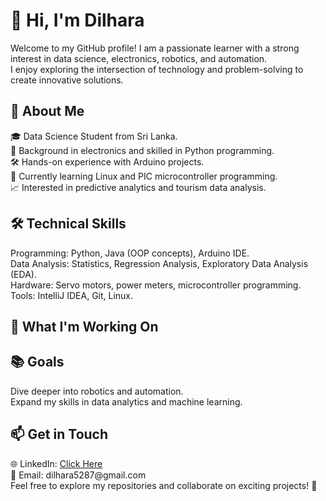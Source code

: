 <h1>👋 Hi, I'm Dilhara</h1>
Welcome to my GitHub profile! I am a passionate learner with a strong interest in data science, electronics, robotics, and automation.</br>
I enjoy exploring the intersection of technology and problem-solving to create innovative solutions. </br>

<h2>🚀 About Me </h2>
🎓 Data Science Student from Sri Lanka. </br>
🔧 Background in electronics and skilled in Python programming.</br>
🛠️ Hands-on experience with Arduino projects.</br>
🌱 Currently learning Linux and PIC microcontroller programming.</br>
📈 Interested in predictive analytics and tourism data analysis.</br>
<h2>🛠️ Technical Skills</h2>
Programming: Python, Java (OOP concepts), Arduino IDE.</br>
Data Analysis: Statistics, Regression Analysis, Exploratory Data Analysis (EDA).</br>
Hardware: Servo motors, power meters, microcontroller programming.</br>
Tools: IntelliJ IDEA, Git, Linux.</br>
<h2>🌟 What I'm Working On</h2>

<h2>📚 Goals </h2>
Dive deeper into robotics and automation.</br>
Expand my skills in data analytics and machine learning.
<h2>📫 Get in Touch</h2>
🌐 LinkedIn: <a href="https://www.linkedin.com/in/dilharapjayawardhana"> Click Here </a> </br>
📧 Email: dilhara5287@gmail.com </br>
Feel free to explore my repositories and collaborate on exciting projects! 🚀

<!---
Dilharajay/Dilharajay is a ✨ special ✨ repository because its `README.md` (this file) appears on your GitHub profile.
You can click the Preview link to take a look at your changes.
--->
